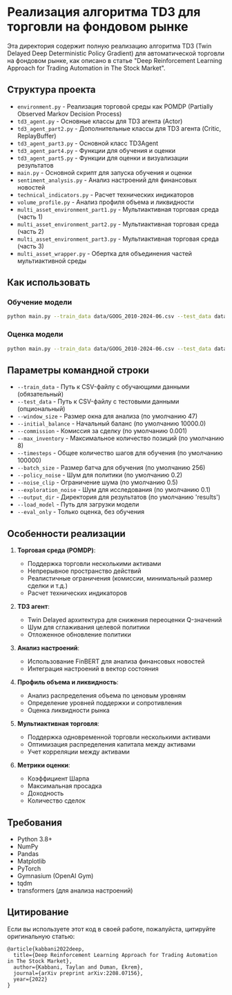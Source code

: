 # Реализация алгоритма TD3 для торговли на фондовом рынке

Эта директория содержит полную реализацию алгоритма TD3 (Twin Delayed Deep Deterministic Policy Gradient) для автоматической торговли на фондовом рынке, как описано в статье "Deep Reinforcement Learning Approach for Trading Automation in The Stock Market".

## Структура проекта

- `environment.py` - Реализация торговой среды как POMDP (Partially Observed Markov Decision Process)
- `td3_agent.py` - Основные классы для TD3 агента (Actor)
- `td3_agent_part2.py` - Дополнительные классы для TD3 агента (Critic, ReplayBuffer)
- `td3_agent_part3.py` - Основной класс TD3Agent
- `td3_agent_part4.py` - Функции для обучения и оценки
- `td3_agent_part5.py` - Функции для оценки и визуализации результатов
- `main.py` - Основной скрипт для запуска обучения и оценки
- `sentiment_analysis.py` - Анализ настроений для финансовых новостей
- `technical_indicators.py` - Расчет технических индикаторов
- `volume_profile.py` - Анализ профиля объема и ликвидности
- `multi_asset_environment_part1.py` - Мультиактивная торговая среда (часть 1)
- `multi_asset_environment_part2.py` - Мультиактивная торговая среда (часть 2)
- `multi_asset_environment_part3.py` - Мультиактивная торговая среда (часть 3)
- `multi_asset_wrapper.py` - Обертка для объединения частей мультиактивной среды

## Как использовать

### Обучение модели

```bash
python main.py --train_data data/GOOG_2010-2024-06.csv --test_data data/GOOG_2024-07_2025-04.csv --window_size 47 --timesteps 100000 --batch_size 256 --exploration_noise 0.1
```

### Оценка модели

```bash
python main.py --train_data data/GOOG_2010-2024-06.csv --test_data data/GOOG_2024-07_2025-04.csv --load_model results/td3_XXXXXXXX_XXXXXX/final_model --eval_only
```

## Параметры командной строки

- `--train_data` - Путь к CSV-файлу с обучающими данными (обязательный)
- `--test_data` - Путь к CSV-файлу с тестовыми данными (опциональный)
- `--window_size` - Размер окна для анализа (по умолчанию 47)
- `--initial_balance` - Начальный баланс (по умолчанию 10000.0)
- `--commission` - Комиссия за сделку (по умолчанию 0.001)
- `--max_inventory` - Максимальное количество позиций (по умолчанию 8)
- `--timesteps` - Общее количество шагов для обучения (по умолчанию 100000)
- `--batch_size` - Размер батча для обучения (по умолчанию 256)
- `--policy_noise` - Шум для политики (по умолчанию 0.2)
- `--noise_clip` - Ограничение шума (по умолчанию 0.5)
- `--exploration_noise` - Шум для исследования (по умолчанию 0.1)
- `--output_dir` - Директория для результатов (по умолчанию 'results')
- `--load_model` - Путь для загрузки модели
- `--eval_only` - Только оценка, без обучения

## Особенности реализации

1. **Торговая среда (POMDP)**:
   - Поддержка торговли несколькими активами
   - Непрерывное пространство действий
   - Реалистичные ограничения (комиссии, минимальный размер сделки и т.д.)
   - Расчет технических индикаторов

2. **TD3 агент**:
   - Twin Delayed архитектура для снижения переоценки Q-значений
   - Шум для сглаживания целевой политики
   - Отложенное обновление политики

3. **Анализ настроений**:
   - Использование FinBERT для анализа финансовых новостей
   - Интеграция настроений в вектор состояния

4. **Профиль объема и ликвидность**:
   - Анализ распределения объема по ценовым уровням
   - Определение уровней поддержки и сопротивления
   - Оценка ликвидности рынка

5. **Мультиактивная торговля**:
   - Поддержка одновременной торговли несколькими активами
   - Оптимизация распределения капитала между активами
   - Учет корреляции между активами

6. **Метрики оценки**:
   - Коэффициент Шарпа
   - Максимальная просадка
   - Доходность
   - Количество сделок

## Требования

- Python 3.8+
- NumPy
- Pandas
- Matplotlib
- PyTorch
- Gymnasium (OpenAI Gym)
- tqdm
- transformers (для анализа настроений)

## Цитирование

Если вы используете этот код в своей работе, пожалуйста, цитируйте оригинальную статью:

```
@article{kabbani2022deep,
  title={Deep Reinforcement Learning Approach for Trading Automation in The Stock Market},
  author={Kabbani, Taylan and Duman, Ekrem},
  journal={arXiv preprint arXiv:2208.07156},
  year={2022}
}
```
